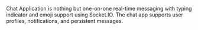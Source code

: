 Chat Application is nothing but one-on-one real-time messaging with typing indicator and emoji support using Socket.IO. The chat app supports user profiles, notifications, and persistent messages.
